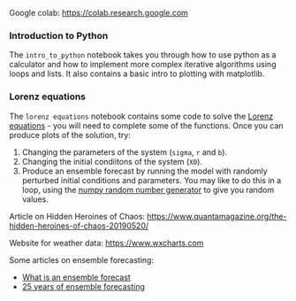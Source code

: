 Google colab: https://colab.research.google.com

### Introduction to Python
The `intro_to_python` notebook takes you through how to use python as a calculator and how to implement more complex iterative algorithms using loops and lists. It also contains a basic intro to plotting with matplotlib.

### Lorenz equations
The `lorenz equations` notebook contains some code to solve the [Lorenz equations](https://en.wikipedia.org/wiki/Lorenz_system) - you will need to complete some of the functions. Once you can produce plots of the solution, try:
1. Changing the parameters of the system (`sigma`, `r` and `b`).
2. Changing the initial condiitons of the system (`X0`).
3. Produce an ensemble forecast by running the model with randomly perturbed initial conditions and parameters. You may like to do this in a loop, using the [numpy random number generator](https://numpy.org/doc/stable/reference/random/index.html) to give you random values.

Article on Hidden Heroines of Chaos: https://www.quantamagazine.org/the-hidden-heroines-of-chaos-20190520/

Website for weather data: https://www.wxcharts.com

Some articles on ensemble forecasting:
* [What is an ensemble forecast](https://www.metoffice.gov.uk/research/weather/ensemble-forecasting/what-is-an-ensemble-forecast)
* [25 years of ensemble forecasting](https://www.ecmwf.int/en/newsletter/153/meteorology/25-years-ensemble-forecasting-ecmwf)
